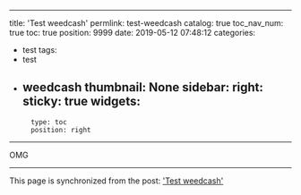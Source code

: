 
---
title: 'Test weedcash'
permlink: test-weedcash
catalog: true
toc_nav_num: true
toc: true
position: 9999
date: 2019-05-12 07:48:12
categories:
- test
tags:
- test
- weedcash
thumbnail: None
sidebar:
    right:
        sticky: true
widgets:
    -
        type: toc
        position: right
---


OMG

- - -

This page is synchronized from the post: ['Test weedcash'](https://steemit.com/@jacobyu/test-weedcash)

